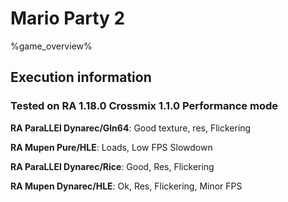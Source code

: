 # Mario Party 2 

%game_overview%

## Execution information

### Tested on RA 1.18.0 Crossmix 1.1.0 Performance mode

**RA ParaLLEl Dynarec/Gln64**: Good texture, res, Flickering

**RA Mupen Pure/HLE**: Loads, Low FPS Slowdown

**RA ParaLLEl Dynarec/Rice**: Good, Res, Flickering

**RA Mupen Dynarec/HLE**: Ok, Res, Flickering, Minor FPS